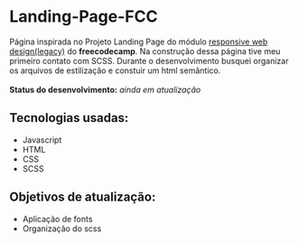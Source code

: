 # Landing-Page-FCC

Página inspirada no Projeto Landing Page do módulo <a href="https://www.freecodecamp.org/learn/responsive-web-design/">responsive web design(legacy)</a> do **freecodecamp**. Na construção dessa página tive meu primeiro contato com SCSS. Durante o desenvolvimento busquei organizar os arquivos de estilização e constuir um html semântico.<br><br> 
**Status do desenvolvimento:** *ainda em atualização*
## Tecnologias usadas: 
* Javascript 
* HTML
* CSS
* SCSS

## Objetivos de atualização: 
* Aplicação de fonts
* Organização do scss

